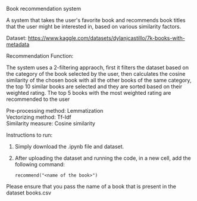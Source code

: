Book recommendation system  

A system that takes the user's favorite book and recommends book titles that the user might be interested in, based on various similarity factors.  

Dataset: https://www.kaggle.com/datasets/dylanjcastillo/7k-books-with-metadata

Recommendation Function:  

The system uses a 2-filtering appraoch, first it filters the dataset based on the category of the book selected by the user, then calculates the cosine similarity of the chosen book with all the other books of the same category, the top 10 similar books are selected and they are sorted based on their weighted rating. The top 5 books with the most weighted rating are recommended to the user

Pre-processing method: Lemmatization  
Vectorizing method: Tf-Idf  
Similarity measure: Cosine similarity

Instructions to run:
1. Simply download the .ipynb file and dataset.
2. After uploading the dataset and running the code, in a new cell, add the following command:

	```recommend("<name of the book>")```

Please ensure that you pass the name of a book that is present in the dataset books.csv
